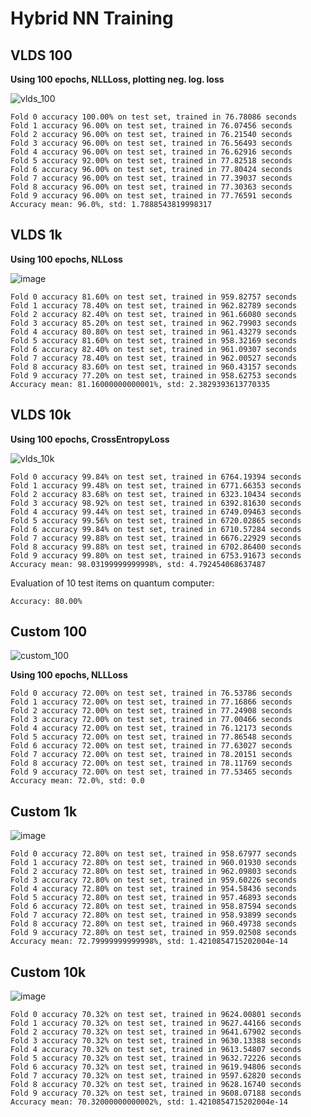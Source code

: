 # Hybrid NN Training

## VLDS 100

**Using 100 epochs, NLLLoss, plotting neg. log. loss**

![vlds_100](https://user-images.githubusercontent.com/8350985/212035722-fd110431-7761-4cd3-9a8a-bcbeacd17526.png)

```
Fold 0 accuracy 100.00% on test set, trained in 76.78086 seconds
Fold 1 accuracy 96.00% on test set, trained in 76.07456 seconds
Fold 2 accuracy 96.00% on test set, trained in 76.21540 seconds
Fold 3 accuracy 96.00% on test set, trained in 76.56493 seconds
Fold 4 accuracy 96.00% on test set, trained in 76.62916 seconds
Fold 5 accuracy 92.00% on test set, trained in 77.82518 seconds
Fold 6 accuracy 96.00% on test set, trained in 77.80424 seconds
Fold 7 accuracy 96.00% on test set, trained in 77.39037 seconds
Fold 8 accuracy 96.00% on test set, trained in 77.30363 seconds
Fold 9 accuracy 96.00% on test set, trained in 77.76591 seconds
Accuracy mean: 96.0%, std: 1.7888543819998317
```
 
## VLDS 1k

**Using 100 epochs, NLLoss**

![image](https://user-images.githubusercontent.com/8350985/212051796-3993bc85-8e32-4ee8-9d74-dfe52955c966.png)
```
Fold 0 accuracy 81.60% on test set, trained in 959.82757 seconds
Fold 1 accuracy 78.40% on test set, trained in 962.82789 seconds
Fold 2 accuracy 82.40% on test set, trained in 961.66080 seconds
Fold 3 accuracy 85.20% on test set, trained in 962.79903 seconds
Fold 4 accuracy 80.80% on test set, trained in 961.43279 seconds
Fold 5 accuracy 81.60% on test set, trained in 958.32169 seconds
Fold 6 accuracy 82.40% on test set, trained in 961.09307 seconds
Fold 7 accuracy 78.40% on test set, trained in 962.00527 seconds
Fold 8 accuracy 83.60% on test set, trained in 960.43157 seconds
Fold 9 accuracy 77.20% on test set, trained in 958.62753 seconds
Accuracy mean: 81.16000000000001%, std: 2.3829393613770335
```

## VLDS 10k

**Using 100 epochs, CrossEntropyLoss**

![vlds_10k](https://user-images.githubusercontent.com/8350985/212074378-66191150-5468-4036-b5d7-7c46fc20642d.png)

```
Fold 0 accuracy 99.84% on test set, trained in 6764.19394 seconds
Fold 1 accuracy 99.48% on test set, trained in 6771.66353 seconds
Fold 2 accuracy 83.68% on test set, trained in 6323.10434 seconds
Fold 3 accuracy 98.92% on test set, trained in 6392.81630 seconds
Fold 4 accuracy 99.44% on test set, trained in 6749.09463 seconds
Fold 5 accuracy 99.56% on test set, trained in 6720.02865 seconds
Fold 6 accuracy 99.84% on test set, trained in 6710.57284 seconds
Fold 7 accuracy 99.88% on test set, trained in 6676.22929 seconds
Fold 8 accuracy 99.88% on test set, trained in 6702.86400 seconds
Fold 9 accuracy 99.80% on test set, trained in 6753.91673 seconds
Accuracy mean: 98.03199999999998%, std: 4.792454068637487
```

Evaluation of 10 test items on quantum computer:

```
Accuracy: 80.00%
```

## Custom 100

![custom_100](https://user-images.githubusercontent.com/8350985/212082692-6a981168-d9b5-44c7-bfd4-266992896d93.png)

**Using 100 epochs, NLLLoss**

```
Fold 0 accuracy 72.00% on test set, trained in 76.53786 seconds
Fold 1 accuracy 72.00% on test set, trained in 77.16866 seconds
Fold 2 accuracy 72.00% on test set, trained in 77.24908 seconds
Fold 3 accuracy 72.00% on test set, trained in 77.00466 seconds
Fold 4 accuracy 72.00% on test set, trained in 76.12173 seconds
Fold 5 accuracy 72.00% on test set, trained in 77.86548 seconds
Fold 6 accuracy 72.00% on test set, trained in 77.63027 seconds
Fold 7 accuracy 72.00% on test set, trained in 78.20151 seconds
Fold 8 accuracy 72.00% on test set, trained in 78.11769 seconds
Fold 9 accuracy 72.00% on test set, trained in 77.53465 seconds
Accuracy mean: 72.0%, std: 0.0
```

## Custom 1k

![image](https://user-images.githubusercontent.com/8350985/212058558-fa59d12b-1a44-4cef-abf7-c6214cc6e20a.png)

```
Fold 0 accuracy 72.80% on test set, trained in 958.67977 seconds
Fold 1 accuracy 72.80% on test set, trained in 960.01930 seconds
Fold 2 accuracy 72.80% on test set, trained in 962.09803 seconds
Fold 3 accuracy 72.80% on test set, trained in 959.60226 seconds
Fold 4 accuracy 72.80% on test set, trained in 954.58436 seconds
Fold 5 accuracy 72.80% on test set, trained in 957.46893 seconds
Fold 6 accuracy 72.80% on test set, trained in 958.87594 seconds
Fold 7 accuracy 72.80% on test set, trained in 958.93899 seconds
Fold 8 accuracy 72.80% on test set, trained in 960.49738 seconds
Fold 9 accuracy 72.80% on test set, trained in 959.02508 seconds
Accuracy mean: 72.79999999999998%, std: 1.4210854715202004e-14
```

## Custom 10k

![image](https://user-images.githubusercontent.com/8350985/212105222-bb75a8a0-1242-46e7-b3be-3901381d522a.png)

```
Fold 0 accuracy 70.32% on test set, trained in 9624.00801 seconds
Fold 1 accuracy 70.32% on test set, trained in 9627.44166 seconds
Fold 2 accuracy 70.32% on test set, trained in 9641.67902 seconds
Fold 3 accuracy 70.32% on test set, trained in 9630.13388 seconds
Fold 4 accuracy 70.32% on test set, trained in 9613.54807 seconds
Fold 5 accuracy 70.32% on test set, trained in 9632.72226 seconds
Fold 6 accuracy 70.32% on test set, trained in 9619.94806 seconds
Fold 7 accuracy 70.32% on test set, trained in 9597.62820 seconds
Fold 8 accuracy 70.32% on test set, trained in 9628.16740 seconds
Fold 9 accuracy 70.32% on test set, trained in 9608.07188 seconds
Accuracy mean: 70.32000000000002%, std: 1.4210854715202004e-14
```
